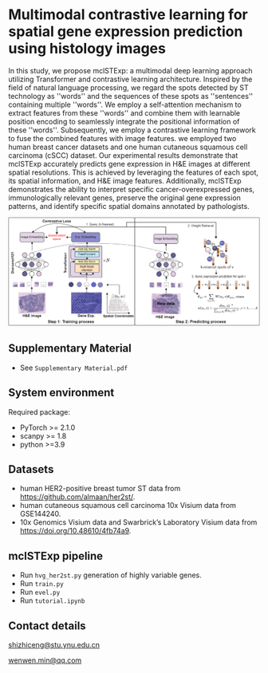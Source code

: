 # Multimodal contrastive learning for spatial gene expression prediction using histology images

In this study, we propose mclSTExp: a multimodal deep learning approach utilizing Transformer and contrastive learning architecture. Inspired by the field of natural language processing, we regard the spots detected by ST technology as ''words'' and the sequences of these spots as ''sentences'' containing multiple ''words''. We employ a self-attention mechanism to extract features from these ''words'' and combine them with learnable position encoding to seamlessly integrate the positional information of these ''words''. Subsequently, we employ a contrastive learning framework to fuse the combined features with image features. we employed two human breast cancer datasets and one human cutaneous squamous cell carcinoma (cSCC) dataset. Our experimental results demonstrate that mclSTExp accurately predicts gene expression in H\&E images at different spatial resolutions. This is achieved by leveraging the features of each spot, its spatial information, and H\&E image features. Additionally, mclSTExp demonstrates the ability to interpret specific cancer-overexpressed genes, immunologically relevant genes, preserve the original gene expression patterns, and identify specific spatial domains annotated by pathologists.

![(Variational)](workflow.png)
## Supplementary Material
- See `Supplementary Material.pdf`

## System environment
Required package:
- PyTorch >= 2.1.0
- scanpy >= 1.8
- python >=3.9

## Datasets

-  human HER2-positive breast tumor ST data from https://github.com/almaan/her2st/.
-  human cutaneous squamous cell carcinoma 10x Visium data from GSE144240.
-  10x Genomics Visium data and Swarbrick’s Laboratory Visium data from https://doi.org/10.48610/4fb74a9.

## mclSTExp pipeline

- Run `hvg_her2st.py` generation of highly variable genes.
- Run `train.py`
- Run `evel.py`
- Run `tutorial.ipynb`

## Contact details

shizhiceng@stu.ynu.edu.cn

wenwen.min@qq.com
